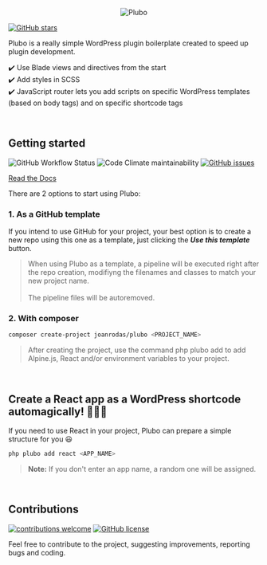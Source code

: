 <p align="center">
  <img src='https://github.com/joanrodas/plubo-docs/blob/main/src/.vuepress/public/images/plubo-banner.png?raw=true' alt='Plubo' />
</p>

[![GitHub stars](https://img.shields.io/github/stars/joanrodas/plubo?style=for-the-badge)](https://github.com/joanrodas/plubo/stargazers)


Plubo is a really simple WordPress plugin boilerplate created to speed up plugin development.


✔️  Use Blade views and directives from the start\
✔️  Add styles in SCSS\
✔️  JavaScript router lets you add scripts on specific WordPress templates (based on body tags) and on specific shortcode tags


<br/>

## Getting started
![GitHub Workflow Status](https://img.shields.io/github/workflow/status/joanrodas/plubo/On%20Template?label=build&style=for-the-badge)
![Code Climate maintainability](https://img.shields.io/codeclimate/maintainability-percentage/joanrodas/plubo?style=for-the-badge)
[![GitHub issues](https://img.shields.io/github/issues/joanrodas/plubo?style=for-the-badge)](https://github.com/joanrodas/plubo/issues)

[Read the Docs](https://www.plubo.dev/docs/)

There are 2 options to start using Plubo:

### 1. As a GitHub template

If you intend to use GitHub for your project, your best option is to create a new repo using this one as a template, just clicking the ***Use this template*** button.

> When using Plubo as a template, a pipeline will be executed right after the repo creation, modifiyng the filenames and classes to match your new project name.<br><br> The pipeline files will be autoremoved.

### 2. With composer

```bash
composer create-project joanrodas/plubo <PROJECT_NAME>
```

> After creating the project, use the command php plubo add to add Alpine.js, React and/or environment variables to your project.

<br/>


## Create a React app as a WordPress shortcode automagically! :rocket::rocket::rocket:

If you need to use React in your project, Plubo can prepare a simple structure for you :smiley:

```bash
php plubo add react <APP_NAME>
```

> **Note:** If you don't enter an app name, a random one will be assigned.

<br/>

## Contributions
[![contributions welcome](https://img.shields.io/badge/contributions-welcome-brightgreen.svg?style=for-the-badge)](https://github.com/joanrodas/plubo/issues)
[![GitHub license](https://img.shields.io/github/license/joanrodas/plubo?style=for-the-badge)](https://github.com/joanrodas/plubo/blob/main/LICENSE)


Feel free to contribute to the project, suggesting improvements, reporting bugs and coding.
